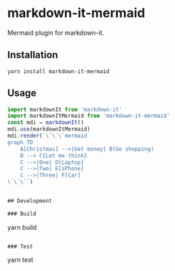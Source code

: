# markdown-it-mermaid

Mermaid plugin for markdown-it.


## Installation

```
yarn install markdown-it-mermaid
```


## Usage

```JavaScript
import markdownIt from 'markdown-it'
import markdownItMermaid from 'markdown-it-mermaid'
const mdi = markdownIt()
mdi.use(markdownItMermaid)
mdi.render(`\`\`\`mermaid
graph TD
    A[Christmas] -->|Get money| B(Go shopping)
    B --> C{Let me think}
    C -->|One| D[Laptop]
    C -->|Two| E[iPhone]
    C -->|Three| F[Car]
\`\`\``)


## Development

### Build

```
yarn build
```

### Test

```
yarn test
```

